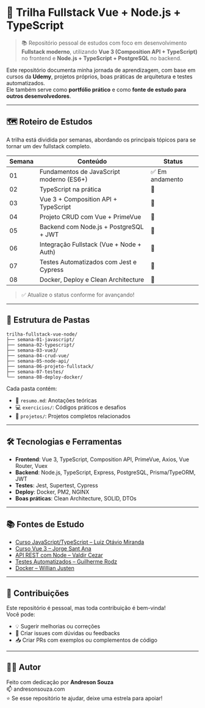 # 🚀 Trilha Fullstack Vue + Node.js + TypeScript

> 📚 Repositório pessoal de estudos com foco em desenvolvimento **Fullstack moderno**, utilizando **Vue 3 (Composition API + TypeScript)** no frontend e **Node.js + TypeScript + PostgreSQL** no backend.

Este repositório documenta minha jornada de aprendizagem, com base em cursos da **Udemy**, projetos próprios, boas práticas de arquitetura e testes automatizados.  
Ele também serve como **portfólio prático** e como **fonte de estudo para outros desenvolvedores**.

---

## 🗺️ Roteiro de Estudos

A trilha está dividida por semanas, abordando os principais tópicos para se tornar um dev fullstack completo.

| Semana | Conteúdo | Status |
|--------|----------|--------|
| 01     | Fundamentos de JavaScript moderno (ES6+) | ✅ Em andamento |
| 02     | TypeScript na prática | 🔲 |
| 03     | Vue 3 + Composition API + TypeScript | 🔲 |
| 04     | Projeto CRUD com Vue + PrimeVue | 🔲 |
| 05     | Backend com Node.js + PostgreSQL + JWT | 🔲 |
| 06     | Integração Fullstack (Vue + Node + Auth) | 🔲 |
| 07     | Testes Automatizados com Jest e Cypress | 🔲 |
| 08     | Docker, Deploy e Clean Architecture | 🔲 |

> ✅ Atualize o status conforme for avançando!

---

## 📁 Estrutura de Pastas

```
trilha-fullstack-vue-node/
├── semana-01-javascript/
├── semana-02-typescript/
├── semana-03-vue3/
├── semana-04-crud-vue/
├── semana-05-node-api/
├── semana-06-projeto-fullstack/
├── semana-07-testes/
└── semana-08-deploy-docker/
```

Cada pasta contém:
- 📘 `resumo.md`: Anotações teóricas
- 💻 `exercicios/`: Códigos práticos e desafios
- 📂 `projetos/`: Projetos completos relacionados

---

## 🛠️ Tecnologias e Ferramentas

- **Frontend**: Vue 3, TypeScript, Composition API, PrimeVue, Axios, Vue Router, Vuex
- **Backend**: Node.js, TypeScript, Express, PostgreSQL, Prisma/TypeORM, JWT
- **Testes**: Jest, Supertest, Cypress
- **Deploy**: Docker, PM2, NGINX
- **Boas práticas**: Clean Architecture, SOLID, DTOs

---

## 📚 Fontes de Estudo

- [Curso JavaScript/TypeScript – Luiz Otávio Miranda](https://www.udemy.com/course/javascript-typescript-do-basico-ao-avancado/)
- [Curso Vue 3 – Jorge Sant Ana](https://www.udemy.com/course/vue3-composition-api-typescript/)
- [API REST com Node – Valdir Cezar](https://www.udemy.com/course/api-nodejs-typescript/)
- [Testes Automatizados – Guilherme Rodz](https://www.udemy.com/course/testes-automatizados-com-node/)
- [Docker – Willian Justen](https://www.udemy.com/course/docker-e-docker-compose/)

---

## 🤝 Contribuições

Este repositório é pessoal, mas toda contribuição é bem-vinda!  
Você pode:
- 💡 Sugerir melhorias ou correções
- 🚀 Criar issues com dúvidas ou feedbacks
- 📥 Criar PRs com exemplos ou complementos de código

---

## 👨‍💻 Autor

Feito com dedicação por **Andreson Souza**  
📫 andresonsouza.com  
⭐ Se esse repositório te ajudar, deixe uma estrela para apoiar!
